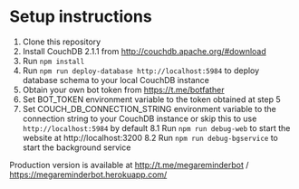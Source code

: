 # Setup instructions
1. Clone this repository
2. Install CouchDB 2.1.1 from http://couchdb.apache.org/#download
3. Run ```npm install```
4. Run ```npm run deploy-database http://localhost:5984``` to deploy database schema to your local CouchDB instance
5. Obtain your own bot token from https://t.me/botfather
6. Set BOT_TOKEN environment variable to the token obtained at step 5
7. Set COUCH_DB_CONNECTION_STRING environment variable to the connection string to your CouchDB instance or skip this to use ```http://localhost:5984``` by default
8.1 Run ```npm run debug-web``` to start the website at http://localhost:3200
8.2 Run ```npm run debug-bgservice``` to start the background service

Production version is available at http://t.me/megareminderbot / https://megareminderbot.herokuapp.com/
